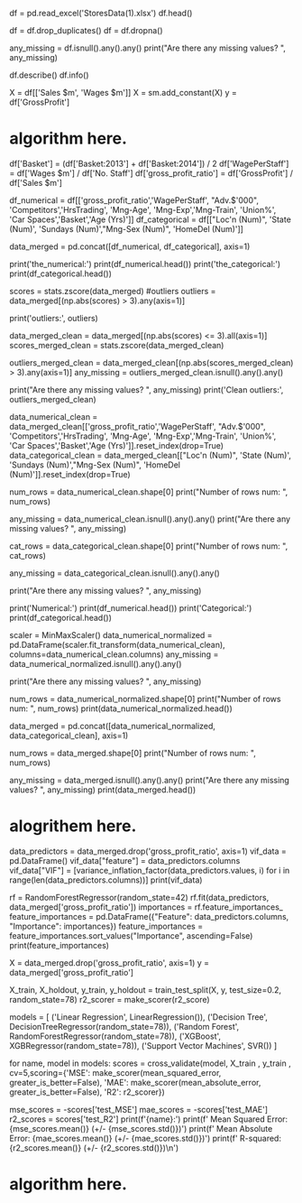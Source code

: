 df = pd.read_excel('StoresData(1).xlsx')
df.head()

df = df.drop_duplicates()
df = df.dropna()

any_missing = df.isnull().any().any() 
print("Are there any missing values? ", any_missing)

df.describe()
df.info()

X = df[['Sales $m', 'Wages $m']]
X = sm.add_constant(X)
y = df['GrossProfit']

# algorithm here.

df['Basket'] = (df['Basket:2013'] + df['Basket:2014']) / 2
df['WagePerStaff'] = df['Wages $m'] / df['No. Staff']
df['gross_profit_ratio'] = df['GrossProfit'] / df['Sales $m']

df_numerical = df[['gross_profit_ratio','WagePerStaff', "Adv.$'000", 'Competitors','HrsTrading', 'Mng-Age', 'Mng-Exp','Mng-Train', 'Union%', 'Car Spaces','Basket','Age (Yrs)']]
df_categorical = df[["Loc'n (Num)", 'State (Num)', 'Sundays (Num)',"Mng-Sex (Num)", 'HomeDel (Num)']]

data_merged = pd.concat([df_numerical, df_categorical], axis=1)

print('the_numerical:')
print(df_numerical.head())
print('the_categorical:')
print(df_categorical.head())

scores = stats.zscore(data_merged) #outliers
outliers = data_merged[(np.abs(scores) > 3).any(axis=1)]

print('outliers:', outliers)

data_merged_clean = data_merged[(np.abs(scores) <= 3).all(axis=1)]
scores_merged_clean = stats.zscore(data_merged_clean)

outliers_merged_clean = data_merged_clean[(np.abs(scores_merged_clean) > 3).any(axis=1)]
any_missing = outliers_merged_clean.isnull().any().any()

print("Are there any missing values? ", any_missing)
print('Clean outliers:', outliers_merged_clean)

data_numerical_clean = data_merged_clean[['gross_profit_ratio','WagePerStaff', "Adv.$'000", 'Competitors','HrsTrading', 'Mng-Age', 'Mng-Exp','Mng-Train', 'Union%', 'Car Spaces','Basket','Age (Yrs)']].reset_index(drop=True)
data_categorical_clean = data_merged_clean[["Loc'n (Num)", 'State (Num)', 'Sundays (Num)',"Mng-Sex (Num)", 'HomeDel (Num)']].reset_index(drop=True)

num_rows = data_numerical_clean.shape[0]
print("Number of rows num: ", num_rows)

any_missing = data_numerical_clean.isnull().any().any()
print("Are there any missing values? ", any_missing)

cat_rows = data_categorical_clean.shape[0]
print("Number of rows num: ", cat_rows)

any_missing = data_categorical_clean.isnull().any().any()

print("Are there any missing values? ", any_missing)

print('Numerical:')
print(df_numerical.head())
print('Categorical:')
print(df_categorical.head())

scaler = MinMaxScaler()
data_numerical_normalized = pd.DataFrame(scaler.fit_transform(data_numerical_clean), columns=data_numerical_clean.columns)
any_missing = data_numerical_normalized.isnull().any().any()

print("Are there any missing values? ", any_missing)

num_rows = data_numerical_normalized.shape[0]
print("Number of rows num: ", num_rows)
print(data_numerical_normalized.head())

data_merged = pd.concat([data_numerical_normalized, data_categorical_clean], axis=1)

num_rows = data_merged.shape[0]
print("Number of rows num: ", num_rows)

any_missing = data_merged.isnull().any().any()
print("Are there any missing values? ", any_missing)
print(data_merged.head())

# alogrithem here.

data_predictors = data_merged.drop('gross_profit_ratio', axis=1)
vif_data = pd.DataFrame()
vif_data["feature"] = data_predictors.columns
vif_data["VIF"] = [variance_inflation_factor(data_predictors.values, i) for i in range(len(data_predictors.columns))]
print(vif_data)

rf = RandomForestRegressor(random_state=42)
rf.fit(data_predictors, data_merged['gross_profit_ratio'])
importances = rf.feature_importances_
feature_importances = pd.DataFrame({"Feature": data_predictors.columns, "Importance": importances})
feature_importances = feature_importances.sort_values("Importance", ascending=False)
print(feature_importances)

X = data_merged.drop('gross_profit_ratio', axis=1)
y = data_merged['gross_profit_ratio']

X_train, X_holdout, y_train, y_holdout = train_test_split(X, y, test_size=0.2, random_state=78)
r2_scorer = make_scorer(r2_score)

models = [
    ('Linear Regression', LinearRegression()),
    ('Decision Tree', DecisionTreeRegressor(random_state=78)),
    ('Random Forest', RandomForestRegressor(random_state=78)),
    ('XGBoost', XGBRegressor(random_state=78)),
    ('Support Vector Machines', SVR())
]

for name, model in models:
    scores = cross_validate(model, X_train , y_train , cv=5,scoring={'MSE': make_scorer(mean_squared_error, greater_is_better=False),
                            'MAE': make_scorer(mean_absolute_error, greater_is_better=False), 'R2': r2_scorer})

mse_scores = -scores['test_MSE']
mae_scores = -scores['test_MAE']
r2_scores = scores['test_R2']
print(f'{name}:')
print(f'  Mean Squared Error: {mse_scores.mean()} (+/- {mse_scores.std()})')
print(f'  Mean Absolute Error: {mae_scores.mean()} (+/- {mae_scores.std()})')
print(f'  R-squared: {r2_scores.mean()} (+/- {r2_scores.std()})\n')

# algorithm here.
